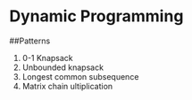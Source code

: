 # Dynamic Programming 

##Patterns
1. 0-1 Knapsack
2. Unbounded knapsack
3. Longest common subsequence
4. Matrix chain ultiplication
